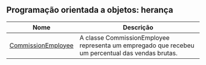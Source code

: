 ## Programação orientada a objetos: herança

| Nome | Descrição |
| ------ | ------ |
|[CommissionEmployee]()| A classe CommissionEmployee representa um empregado que recebeu um percentual das vendas brutas. |